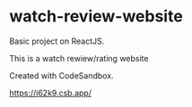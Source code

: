# watch-review-website

Basic project on ReactJS.

This is a watch rewiew/rating website

Created with CodeSandbox.

https://i62k9.csb.app/
